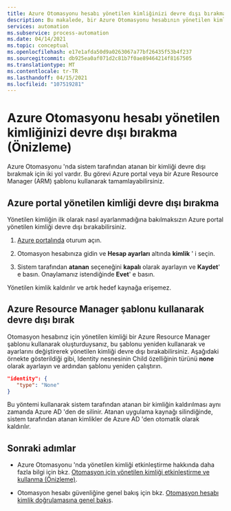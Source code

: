 ```yaml
---
title: Azure Otomasyonu hesabı yönetilen kimliğinizi devre dışı bırakma (Önizleme)
description: Bu makalede, bir Azure Otomasyonu hesabının yönetilen kimliğini devre dışı bırakma ve kaldırma işlemleri açıklanmaktadır.
services: automation
ms.subservice: process-automation
ms.date: 04/14/2021
ms.topic: conceptual
ms.openlocfilehash: e17e1afda50d9a0263067a77bf26435f53b4f237
ms.sourcegitcommit: db925ea0af071d2c81b7f0ae89464214f8167505
ms.translationtype: MT
ms.contentlocale: tr-TR
ms.lasthandoff: 04/15/2021
ms.locfileid: "107519281"
---
```

# <a name="disable-your-azure-automation-account-managed-identity-preview"></a>Azure Otomasyonu hesabı yönetilen kimliğinizi devre dışı bırakma (Önizleme)

Azure Otomasyonu 'nda sistem tarafından atanan bir kimliği devre dışı bırakmak için iki yol vardır. Bu görevi Azure portal veya bir Azure Resource Manager (ARM) şablonu kullanarak tamamlayabilirsiniz.

## <a name="disable-managed-identity-in-the-azure-portal"></a>Azure portal yönetilen kimliği devre dışı bırakma

Yönetilen kimliğin ilk olarak nasıl ayarlanmadığına bakılmaksızın Azure portal yönetilen kimliği devre dışı bırakabilirsiniz.

1. [Azure portalında](https://portal.azure.com) oturum açın.

1. Otomasyon hesabınıza gidin ve **Hesap ayarları** altında **kimlik** ' i seçin.

1. Sistem tarafından **atanan** seçeneğini **kapalı** olarak ayarlayın ve **Kaydet**' e basın. Onaylamanız istendiğinde **Evet**' e basın.

Yönetilen kimlik kaldırılır ve artık hedef kaynağa erişemez.

## <a name="disable-using-azure-resource-manager-template"></a>Azure Resource Manager şablonu kullanarak devre dışı bırak

Otomasyon hesabınız için yönetilen kimliği bir Azure Resource Manager şablonu kullanarak oluşturduysanız, bu şablonu yeniden kullanarak ve ayarlarını değiştirerek yönetilen kimliği devre dışı bırakabilirsiniz. Aşağıdaki örnekte gösterildiği gibi, Identity nesnesinin Child özelliğinin türünü **none** olarak ayarlayın ve ardından şablonu yeniden çalıştırın.

```json
"identity": { 
   "type": "None" 
} 
```

Bu yöntemi kullanarak sistem tarafından atanan bir kimliğin kaldırılması aynı zamanda Azure AD 'den de silinir. Atanan uygulama kaynağı silindiğinde, sistem tarafından atanan kimlikler de Azure AD 'den otomatik olarak kaldırılır.

## <a name="next-steps"></a>Sonraki adımlar

- Azure Otomasyonu 'nda yönetilen kimliği etkinleştirme hakkında daha fazla bilgi için bkz. [Otomasyon için yönetilen kimliği etkinleştirme ve kullanma (Önizleme)](enable-managed-identity-for-automation.md).

- Otomasyon hesabı güvenliğine genel bakış için bkz. [Otomasyon hesabı kimlik doğrulamasına genel bakış](automation-security-overview.md).
